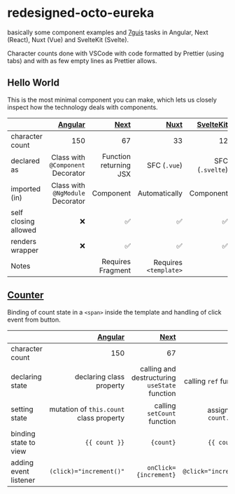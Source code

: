 # redesigned-octo-eureka

basically some component examples and [7guis](https://eugenkiss.github.io/7guis/) tasks in Angular, Next (React), Nuxt (Vue) and SvelteKit (Svelte).

Character counts done with VSCode with code formatted by Prettier (using tabs) and with as few empty lines as Prettier allows.

## Hello World

This is the most minimal component you can make, which lets us closely inspect how the technology deals with components.

|                      | [Angular](/angular/src/app/hello-world.component.ts) | [Next](/next/lib/HelloWorld.tsx) | [Nuxt](/nuxt/components/HelloWorld.vue) | [SvelteKit](/sveltekit/src/lib/HelloWorld.svelte) |
| -------------------- | ---------------------------------------------------: | -------------------------------: | --------------------------------------: | ------------------------------------------------: |
| character count      |                                                  150 |                               67 |                                      33 |                                                12 |
| declared as          |                    Class with `@Component` Decorator |           Function returning JSX |                            SFC (`.vue`) |                                   SFC (`.svelte`) |
| imported (in)        |                     Class with `@NgModule` Decorator |                        Component |                           Automatically |                                         Component |
| self closing allowed |                                                   ❌ |                               ✅ |                                      ✅ |                                                ✅ |
| renders wrapper      |                                                   ❌ |                               ✅ |                                      ✅ |                                                ✅ |
| Notes                |                                                      |                Requires Fragment |                   Requires `<template>` |                                                   |

## [Counter](https://eugenkiss.github.io/7guis/tasks#counter)

Binding of count state in a `<span>` inside the template and handling of click event from button.

|                       | [Angular](/angular/src/app/counter.component.ts) |              [Next](/next/lib/HelloWorld.tsx) | [Nuxt](/nuxt/components/HelloWorld.vue) | [SvelteKit](/sveltekit/src/lib/Counter.svelte) |
| --------------------- | -----------------------------------------------: | --------------------------------------------: | --------------------------------------: | ---------------------------------------------: |
| character count       |                                              150 |                                            67 |                                      33 |                                             12 |
| declaring state       |                         declaring class property | calling and destructuring `useState` function |                  calling `ref` function |                             declaring variable |
| setting state         |          mutation of `this.count` class property |                   calling `setCount` function |              assigning to `count.value` |                 assignment to `count` variable |
| binding state to view |                                    `{{ count }}` |                                     `{count}` |                           `{{ count }}` |                                      `{count}` |
| adding event listener |                          `(click)="increment()"` |                         `onClick={increment}` |                    `@click="increment"` |                         `on:click={increment}` |
